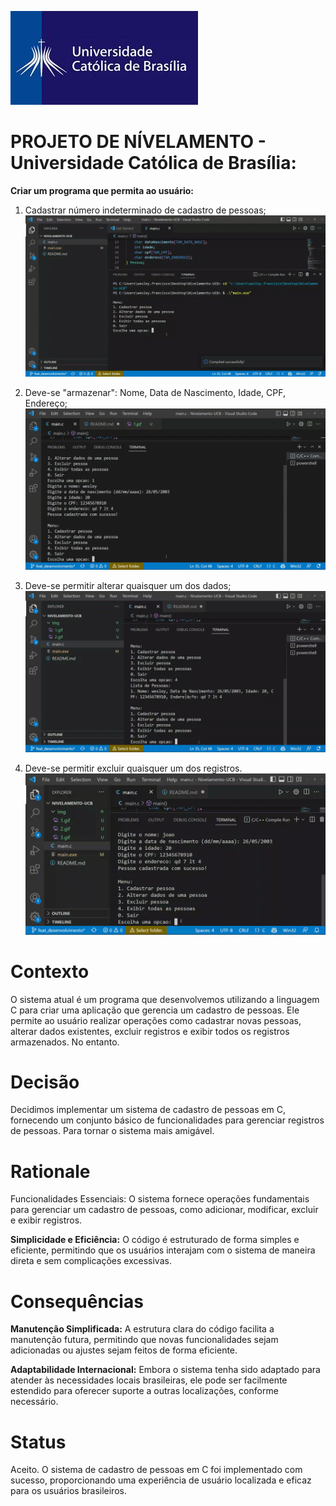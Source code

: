 ![Cadastrar número indeterminado de cadastro de pessoas;](img/logo.jpg)
# PROJETO DE NÍVELAMENTO - Universidade Católica de Brasília:

**Criar um programa que permita ao usuário:**

1. Cadastrar número indeterminado de cadastro de pessoas;
![Cadastrar número indeterminado de cadastro de pessoas;](img/1.gif)

2. Deve-se "armazenar": Nome, Data de Nascimento, Idade, CPF, Endereço;
![Deve-se "armazenar": Nome, Data de Nascimento, Idade, CPF, Endereço;](img/2.gif)

3. Deve-se permitir alterar quaisquer um dos dados;
![Deve-se permitir alterar quaisquer um dos dados;](img/3.gif)

4. Deve-se permitir excluir quaisquer um dos registros.
![Deve-se permitir excluir quaisquer um dos registros;](img/4.gif)


# Contexto
O sistema atual é um programa que desenvolvemos utilizando a linguagem C para criar uma aplicação que gerencia um cadastro de pessoas. Ele permite ao usuário realizar operações como cadastrar novas pessoas, alterar dados existentes, excluir registros e exibir todos os registros armazenados. No entanto.

# Decisão
Decidimos implementar um sistema de cadastro de pessoas em C, fornecendo um conjunto básico de funcionalidades para gerenciar registros de pessoas. Para tornar o sistema mais amigável.

# Rationale
Funcionalidades Essenciais: O sistema fornece operações fundamentais para gerenciar um cadastro de pessoas, como adicionar, modificar, excluir e exibir registros.

**Simplicidade e Eficiência:** O código é estruturado de forma simples e eficiente, permitindo que os usuários interajam com o sistema de maneira direta e sem complicações excessivas.

# Consequências

**Manutenção Simplificada:** A estrutura clara do código facilita a manutenção futura, permitindo que novas funcionalidades sejam adicionadas ou ajustes sejam feitos de forma eficiente.

**Adaptabilidade Internacional:** Embora o sistema tenha sido adaptado para atender às necessidades locais brasileiras, ele pode ser facilmente estendido para oferecer suporte a outras localizações, conforme necessário.

# Status
Aceito. O sistema de cadastro de pessoas em C foi implementado com sucesso, proporcionando uma experiência de usuário localizada e eficaz para os usuários brasileiros.
